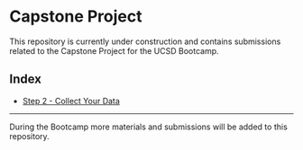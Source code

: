 # Capstone Project

This repository is currently under construction and contains submissions related to the Capstone Project for the UCSD Bootcamp.

## Index

- [Step 2 - Collect Your Data](./2-EDA)

---

During the Bootcamp more materials and submissions will be added to this repository.
